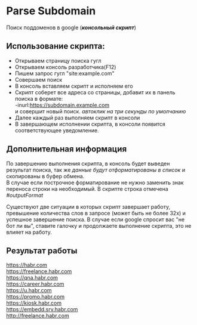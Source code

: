 # Parse Subdomain

Поиск поддоменов в google (**_консольный скрипт_**)

## Использование скрипта:
- Открываем страницу поиска гугл
- Открываем консоль разработчика(F12)
- Пишем запрос гугл "site:example.com"
- Совершаем поиск
- В консоль вставляем скрипт и исполняем его
- Скрипт соберет все адреса со страницы, добавит их в панель поиска в формате:<br>
    -inurl:https://subdomain.example.com<br>
     и совершит новый поиск. _автоклик на три секунды по умолчанию_
- Далее каждый раз выполняем скрипт в консоли 
- В завершающем исполнении скрипта, в консоли появится соответствующее уведомление.<br>

## Дополнительная информация
По завершению выполнения скрипта, в консоль будет выведен результат поиска, так же _данные будут отформатированы в список_ и скопированы в буфер обмена.<br>
В случае если построчное форматирование не нужно заменить знак переноса строки на необходимый. В скрипте строка отмечена _#outputFormat_

Существуют две ситуации в которых скрипт завершает работу, превышение количества слов в запросе (может быть не более 32х)
и успешное завершение поиска.
В случае если google спросит вас "не бот ли вы", ставите галочку и продолжаете выполнение скрипта, это не влияет на работу.

## Результат работы
https://habr.com<br>
https://freelance.habr.com<br>
https://qna.habr.com<br>
https://career.habr.com<br>
https://u.habr.com<br>
https://promo.habr.com<br>
https://kiosk.habr.com<br>
https://embedd.srv.habr.com<br>
http://freelance.habr.com<br>
